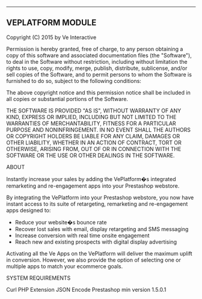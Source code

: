 ----------------------------
   VEPLATFORM MODULE
----------------------------

Copyright (C) 2015 by Ve Interactive

Permission is hereby granted, free of charge, to any person obtaining a copy of this software and associated documentation files (the "Software"), to deal in the Software without restriction, including without limitation the rights to use, copy, modify, merge, publish, distribute, sublicense, and/or sell copies of the Software, and to permit persons to whom the Software is furnished to do so, subject to the following conditions:

The above copyright notice and this permission notice shall be included in all copies or substantial portions of the Software.

THE SOFTWARE IS PROVIDED "AS IS", WITHOUT WARRANTY OF ANY KIND, EXPRESS OR IMPLIED, INCLUDING BUT NOT LIMITED TO THE WARRANTIES OF MERCHANTABILITY, FITNESS FOR A PARTICULAR PURPOSE AND NONINFRINGEMENT. IN NO EVENT SHALL THE AUTHORS OR COPYRIGHT HOLDERS BE LIABLE FOR ANY CLAIM, DAMAGES OR OTHER LIABILITY, WHETHER IN AN ACTION OF CONTRACT, TORT OR OTHERWISE, ARISING FROM, OUT OF OR IN CONNECTION WITH THE SOFTWARE OR THE USE OR OTHER DEALINGS IN THE SOFTWARE.



ABOUT

Instantly increase your sales by adding the VePlatform�s integrated remarketing and re-engagement apps into your Prestashop webstore.

By integrating the VePlatform into your Prestashop webstore, you now have instant access to its suite of retargeting, remarketing and re-engagement apps designed to:

- Reduce your website�s bounce rate
- Recover lost sales with email, display retargeting and SMS messaging
- Increase conversion with real time onsite engagement
- Reach new and existing prospects with digital display advertising

Activating all the Ve Apps on the VePlatform will deliver the maximum uplift in conversion. However, we also provide the option of selecting one or multiple apps to match your ecommerce goals.


SYSTEM REQUIREMENTS

Curl PHP Extension
JSON Encode
Prestashop min version 1.5.0.1